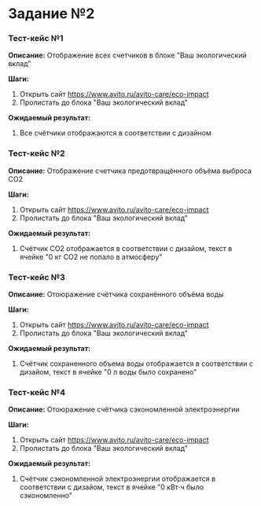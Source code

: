 # Задание №2
### Тест-кейс №1
__Описание:__ Отображение всех счетчиков в блоке "Ваш экологический вклад"

__Шаги:__
1. Открыть сайт https://www.avito.ru/avito-care/eco-impact
2. Пролистать до блока "Ваш экологический вклад"

__Ожидаемый результат:__
1. Все счётчики отображаются в соответствии с дизайном

### Тест-кейс №2
__Описание:__ Отображение счетчика предотвращённого объёма выброса CO2

__Шаги:__
1. Открыть сайт https://www.avito.ru/avito-care/eco-impact
2. Пролистать до блока "Ваш экологический вклад"

__Ожидаемый результат:__
1. Счётчик CO2 отображается в соответствии с дизайом, текст в ячейке "0 кг CO2 не попало в атмосферу"


### Тест-кейс №3
__Описание:__ Отоюражение счётчика сохранённого объёма воды

__Шаги:__
1. Открыть сайт https://www.avito.ru/avito-care/eco-impact
2. Пролистать до блока "Ваш экологический вклад"

__Ожидаемый результат:__
1. Счётчик сохраненного объема воды отображается в соответствии с дизайом, текст в ячейке "0 л воды было сохранено"

### Тест-кейс №4
__Описание:__ Отоюражение счётчика сэкономленной
электроэнергии

__Шаги:__
1. Открыть сайт https://www.avito.ru/avito-care/eco-impact
2. Пролистать до блока "Ваш экологический вклад"

__Ожидаемый результат:__
1. Счётчик сэкономленной электроэнергии отображается в соответствии с дизайом, текст в ячейке "0 кВт⋅ч было сэкономленно"